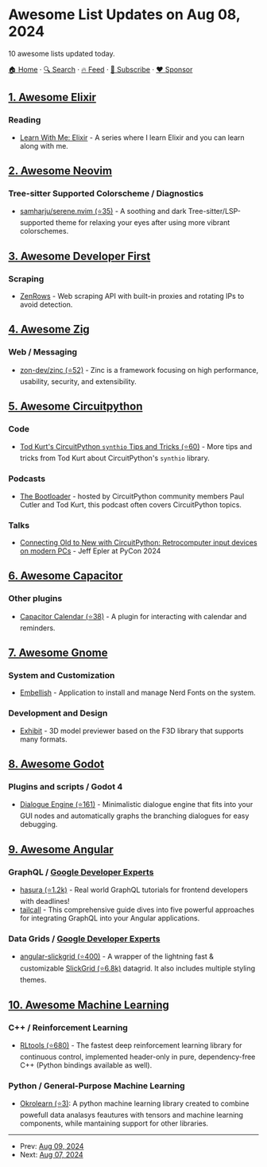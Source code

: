 # Awesome List Updates on Aug 08, 2024

10 awesome lists updated today.

[🏠 Home](/README.md) · [🔍 Search](https://www.trackawesomelist.com/search/) · [🔥 Feed](https://www.trackawesomelist.com/rss.xml) · [📮 Subscribe](https://trackawesomelist.us17.list-manage.com/subscribe?u=d2f0117aa829c83a63ec63c2f&id=36a103854c) · [❤️  Sponsor](https://github.com/sponsors/theowenyoung)



## [1. Awesome Elixir](/content/h4cc/awesome-elixir/README.md)

### Reading

*   [Learn With Me: Elixir](https://inquisitivedeveloper.com/tag/lwm-elixir/) - A series where I learn Elixir and you can learn along with me.

## [2. Awesome Neovim](/content/rockerBOO/awesome-neovim/README.md)

### Tree-sitter Supported Colorscheme / Diagnostics

*   [samharju/serene.nvim (⭐35)](https://github.com/samharju/serene.nvim) - A soothing and dark Tree-sitter/LSP-supported theme for relaxing your eyes after using more vibrant colorschemes.

## [3. Awesome Developer First](/content/agamm/awesome-developer-first/README.md)

### Scraping

*   [ZenRows](https://www.zenrows.com/) - Web scraping API with built-in proxies and rotating IPs to avoid detection.

## [4. Awesome Zig](/content/catdevnull/awesome-zig/README.md)

### Web / Messaging

*   [zon-dev/zinc (⭐52)](https://github.com/zon-dev/zinc) - Zinc is a framework focusing on high performance, usability, security, and extensibility.

## [5. Awesome Circuitpython](/content/adafruit/awesome-circuitpython/README.md)

### Code

*   [Tod Kurt's CircuitPython `synthio` Tips and Tricks (⭐60)](https://github.com/todbot/circuitpython-synthio-tricks) - More tips and tricks from Tod Kurt about CircuitPython's `synthio` library.

### Podcasts

*   [The Bootloader](https://thebootloader.net) - hosted by CircuitPython community members Paul Cutler and Tod Kurt, this podcast often covers CircuitPython topics.

### Talks

*   [Connecting Old to New with CircuitPython: Retrocomputer input devices on modern PCs](https://youtu.be/XhwI8ZHhbE8) - Jeff Epler at PyCon 2024

## [6. Awesome Capacitor](/content/riderx/awesome-capacitor/README.md)

### Other plugins

*   [Capacitor Calendar (⭐38)](https://github.com/ebarooni/capacitor-calendar) - A plugin for interacting with calendar and reminders.

## [7. Awesome Gnome](/content/Kazhnuz/awesome-gnome/README.md)

### System and Customization

*   [Embellish](https://flathub.org/apps/io.github.getnf.embellish) - Application to install and manage Nerd Fonts on the system.

### Development and Design

*   [Exhibit](https://flathub.org/apps/io.github.nokse22.Exhibit) - 3D model previewer based on the F3D library that supports many formats.

## [8. Awesome Godot](/content/godotengine/awesome-godot/README.md)

### Plugins and scripts / Godot 4

*   [Dialogue Engine (⭐161)](https://github.com/Rubonnek/dialogue-engine) - Minimalistic dialogue engine that fits into your GUI nodes and automatically graphs the branching dialogues for easy debugging.

## [9. Awesome Angular](/content/PatrickJS/awesome-angular/README.md)

### GraphQL / [Google Developer Experts](https://developers.google.com/experts/all/technology/web-technologies)

*   [hasura (⭐1.2k)](https://github.com/hasura/learn-graphql) - Real world GraphQL tutorials for frontend developers with deadlines!
*   [tailcall](https://tailcall.run/blog/graphql-angular-client/) - This comprehensive guide dives into five powerful approaches for integrating GraphQL into your Angular applications.

### Data Grids / [Google Developer Experts](https://developers.google.com/experts/all/technology/web-technologies)

*   [angular-slickgrid (⭐400)](https://github.com/ghiscoding/Angular-Slickgrid) - A wrapper of the lightning fast & customizable [SlickGrid (⭐6.8k)](https://github.com/mleibman/SlickGrid) datagrid. It also includes multiple styling themes.

## [10. Awesome Machine Learning](/content/josephmisiti/awesome-machine-learning/README.md)

### C++ / Reinforcement Learning

*   [RLtools (⭐680)](https://github.com/rl-tools/rl-tools) - The fastest deep reinforcement learning library for continuous control, implemented header-only in pure, dependency-free C++ (Python bindings available as well).

### Python / General-Purpose Machine Learning

*   [Okrolearn (⭐3)](https://github.com/Okerew/okrolearn): A python machine learning library created to combine powefull data analasys feautures with tensors and machine learning components, while mantaining support for other libraries.

---

- Prev: [Aug 09, 2024](/content/2024/08/09/README.md)
- Next: [Aug 07, 2024](/content/2024/08/07/README.md)